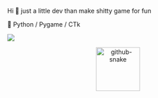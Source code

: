 Hi 👋 just a little dev than make shitty game for fun

🐍 Python / Pygame / CTk


<img src="https://wakatime.com/share/@018edc57-be0b-4248-8f60-b4dd64a76148/45a3230b-aa9c-4744-a43b-3c068da202e9.svg"></img>


<!-- GitHub snake -->
<div align="center">
  <picture align="center">
    <source media="(prefers-color-scheme: dark)" srcset="https://raw.githubusercontent.com/elouannh/elouannh/output/github-contribution-grid-snake-dark.svg">
    <source media="(prefers-color-scheme: light)" srcset="https://raw.githubusercontent.com/elouannh/elouannh/output/github-contribution-grid-snake.svg">
    <img alt="github-snake" src="ttps://raw.githubusercontent.com/elouannh/elouannh/output/github-contribution-grid-snake-dark.svg" height="100" />
  </picture>
</div>
